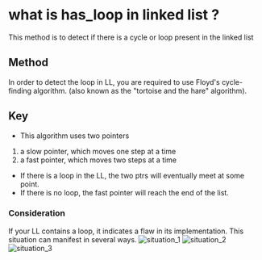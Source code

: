 # what is has_loop in linked list ?

This method is to detect if there is a cycle or loop present in the linked list

## Method

In order to detect the loop in LL, you are required to use Floyd's cycle-finding algorithm.
(also known as the "tortoise and the hare" algorithm).

## Key

- This algorithm uses two pointers

1. a slow pointer, which moves one step at a time
2. a fast pointer, which moves two steps at a time

- If there is a loop in the LL, the two ptrs will eventually meet at some point.
- If there is no loop, the fast pointer will reach the end of the list.

### Consideration

If your LL contains a loop, it indicates a flaw in its implementation.
This situation can manifest in several ways.
![situation_1](https://github.com/user-attachments/assets/04d27a15-4e98-4ac2-bddc-415e651be1b1)
![situation_2](https://github.com/user-attachments/assets/2d750a04-9922-4c81-9b63-0224735c84eb)
![situation_3](https://github.com/user-attachments/assets/bd4d73bc-5d3c-4ad8-b19f-f9dcd5fd2a3e)
